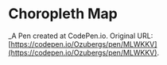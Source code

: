 # Choropleth Map
 _A Pen created at CodePen.io. Original URL: [https://codepen.io/Ozubergs/pen/MLWKKV](https://codepen.io/Ozubergs/pen/MLWKKV).

 